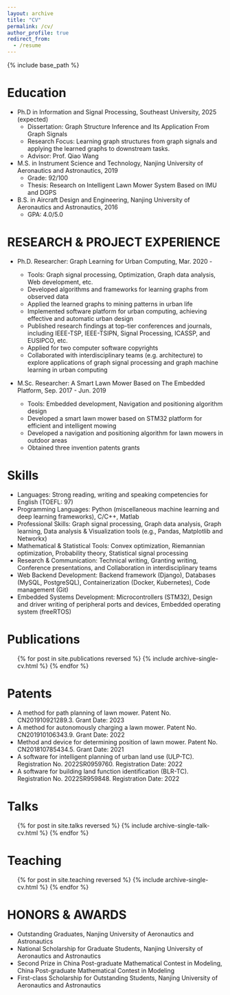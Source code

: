 ```yaml
---
layout: archive
title: "CV"
permalink: /cv/
author_profile: true
redirect_from:
  - /resume
---
```


{% include base_path %}

Education
======
* Ph.D in Information and Signal Processing, Southeast University, 2025 (expected)
  * Dissertation: Graph Structure Inference and Its Application From Graph Signals
  * Research Focus: Learning graph structures from graph signals and applying the learned graphs to downstream tasks.
  * Advisor: Prof. Qiao Wang
* M.S. in  Instrument Science and Technology, Nanjing University of Aeronautics and Astronautics, 2019 
  * Grade: 92/100
  * Thesis: Research on Intelligent Lawn Mower System Based on IMU and DGPS
* B.S. in Aircraft Design and Engineering, Nanjing University of Aeronautics and Astronautics, 2016
  * GPA: 4.0/5.0

RESEARCH & PROJECT EXPERIENCE
======
* Ph.D. Researcher: Graph Learning for Urban Computing, Mar. 2020 -
  * Tools: Graph signal processing, Optimization, Graph data analysis, Web development, etc.
  * Developed algorithms and frameworks for learning graphs from observed data
  * Applied the learned graphs to mining patterns in urban life
  * Implemented software platform for urban computing, achieving effective and automatic urban design
  * Published research findings at top-tier conferences and journals, including IEEE-TSP, IEEE-TSIPN, Signal Processing, ICASSP, and EUSIPCO, etc.
  * Applied for two computer software copyrights
  * Collaborated with interdisciplinary teams (e.g. architecture) to explore applications of graph signal processing and graph machine learning in urban computing

* M.Sc. Researcher: A Smart Lawn Mower Based on The Embedded Platform, Sep. 2017 - Jun. 2019
  * Tools: Embedded development, Navigation and positioning algorithm design
  * Developed a smart lawn mower based on STM32 platform for efficient and intelligent mowing
  * Developed a navigation and positioning algorithm for lawn mowers in outdoor areas
  * Obtained three invention patents grants

  
Skills
======
* Languages: Strong reading, writing and speaking competencies for English (TOEFL: 97)
* Programming Languages: Python (miscellaneous machine learning and deep learning frameworks), C/C++, Matlab
* Professional Skills: Graph signal processing, Graph data analysis, Graph learning, Data analysis & Visualization tools (e.g., Pandas, Matplotlib and Networkx)
* Mathematical & Statistical Tools: Convex optimization, Riemannian optimization, Probability theory, Statistical signal processing
* Research & Communication: Technical writing, Granting writing, Conference presentations, and Collaboration in interdisciplinary teams
* Web Backend Development: Backend framework (Django), Databases (MySQL, PostgreSQL), Containerization (Docker, Kubernetes), Code management (Git)
* Embedded Systems Development: Microcontrollers (STM32), Design and driver writing of peripheral ports and devices, Embedded operating system (freeRTOS)


Publications
======
  <ul>{% for post in site.publications reversed %}
    {% include archive-single-cv.html %}
  {% endfor %}</ul>

Patents
======
* A method for path planning of lawn mower. Patent No. CN201910921289.3. Grant Date: 2023
* A method for autonomously charging a lawn mower. Patent No. CN201910106343.9. Grant Date: 2022
* Method and device for determining position of lawn mower. Patent No. CN201810785434.5. Grant Date: 2021
* A software for intelligent planning of urban land use (ULP-TC). Registration No. 2022SR0959760. Registration Date: 2022
* A software for building land function identification (BLR-TC). Registration No. 2022SR959848. Registration Date: 2022
  
Talks
======
  <ul>{% for post in site.talks reversed %}
    {% include archive-single-talk-cv.html  %}
  {% endfor %}</ul>
  
Teaching
======
  <ul>{% for post in site.teaching reversed %}
    {% include archive-single-cv.html %}
  {% endfor %}</ul>

HONORS & AWARDS
======
* Outstanding Graduates, Nanjing University of Aeronautics and Astronautics
* National Scholarship for Graduate Students, Nanjing University of Aeronautics and Astronautics
* Second Prize in China Post-graduate Mathematical Contest in Modeling, China Post-graduate Mathematical Contest in Modeling
* First-class Scholarship for Outstanding Students, Nanjing University of Aeronautics and Astronautics


